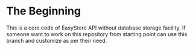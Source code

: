# The Beginning

This is a core code of EasyStore API without database storage facility. If someone want to work on this repository from starting point can use this branch and customize as per their need.
